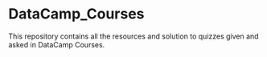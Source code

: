 # DataCamp_Courses
This repository contains all the resources and solution to quizzes given and asked in DataCamp Courses.
